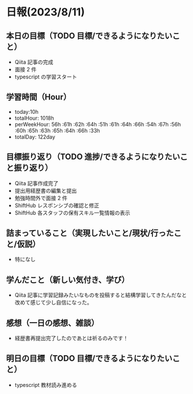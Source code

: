 # 日報(2023/8/11)

## 本日の目標（TODO 目標/できるようになりたいこと）

- Qiita 記事の完成
- 面接 2 件
- typescript の学習スタート

## 学習時間（Hour）

- today:10h
- totalHour: 1018h
- perWeekHour: 56h :61h :62h :64h :51h :61h :64h :66h :54h :67h :56h :60h :65h :63h :65h :64h :66h :33h
- totalDay: 122day

## 目標振り返り（TODO 進捗/できるようになりたいこと振り返り）

- Qiita 記事作成完了
- 提出用経歴書の編集と提出
- 勉強時間外で面接 2 件
- ShiftHub レスポンシブの確認と修正
- ShiftHub 各スタッフの保有スキル一覧情報の表示

## 詰まっていること（実現したいこと/現状/行ったこと/仮説）

- 特になし

## 学んだこと（新しい気付き、学び）

- Qiita 記事に学習記録みたいなものを投稿すると結構学習してきたんだなと改めて感じて少し自信になった。

## 感想（一日の感想、雑談）

- 経歴書再提出完了したのであとは祈るのみです！

## 明日の目標（TODO 目標/できるようになりたいこと）

- typescript 教材読み進める
